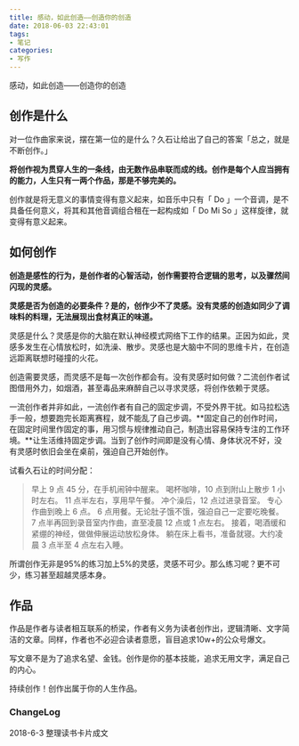 ```yaml
---
title: 感动，如此创造——创造你的创造
date: 2018-06-03 22:43:01
tags:
- 笔记
categories:
- 写作
---
```


感动，如此创造——创造你的创造

<!-- more -->

## 创作是什么

对一位作曲家来说，摆在第一位的是什么？久石让给出了自己的答案「总之，就是不断创作。」

**将创作视为贯穿人生的一条线，由无数作品串联而成的线。创作是每个人应当拥有的能力，人生只有一两个作品，那是不够完美的。**

创作就是将无意义的事情变得有意义起来，如音乐中只有「 Do 」一个音调，是不具备任何意义，将其和其他音调组合租在一起构成如「 Do Mi So 」这样旋律，就变得有意义起来。

## 如何创作

**创造是感性的行为，是创作者的心智活动，创作需要符合逻辑的思考，以及骤然间闪现的灵感。**

**灵感是否为创造的必要条件？是的，创作少不了灵感。没有灵感的创造如同少了调味料的料理，无法展现出食材真正的味道。**

灵感是什么？灵感是你的大脑在默认神经模式网络下工作的结果。正因为如此，灵感多发生在心情放松时，如洗澡、散步。灵感也是大脑中不同的思维卡片，在创造远距离联想时碰撞的火花。

创造需要灵感，而灵感不是每一次创作都会有。没有灵感时如何做？二流创作者试图借用外力，如烟酒，甚至毒品来麻醉自己以寻求灵感，将创作依赖于灵感。

一流创作者并非如此，一流创作者有自己的固定步调，不受外界干扰。如马拉松选手一般，想要跑完长距离赛程，就不能乱了自己步调。**固定自己的创作时间，在固定时间里作固定的事，用习惯与规律推动自己，制造出容易保持专注的工作环境。**让生活维持固定步调。当到了创作时间即是没有心情、身体状况不好，没有灵感时依旧会坐在桌前，强迫自己开始创作。

试看久石让的时间分配：
>早上 9 点 45 分，在手机闹钟中醒来。
>喝杯咖啡，10 点到附山上散步 1 小时左右。
>11 点半左右，享用早午餐。
>冲个澡后，12 点过进录音室。
>专心作曲到晚上 6 点。
>6 点用餐。无论肚子饿不饿，强迫自己一定要吃晚餐。
>7 点半再回到录音室内作曲，直至凌晨 12 点或 1 点左右。
>接着，喝酒缓和紧绷的神经，做做伸展运动放松身体。
>躺在床上看书，准备就寝。大约凌晨 3 点半至 4 点左右入睡。

所谓创作无非是95%的练习加上5%的灵感，灵感不可少。那么练习呢？更不可少，练习甚至超越灵感本身。


## 作品

作品是作者与读者相互联系的桥梁，作者有义务为读者创作出，逻辑清晰、文字简洁的文章。同样，作者也不必迎合读者意愿，盲目追求10w+的公众号爆文。

写文章不是为了追求名望、金钱。创作是你的基本技能，追求无用文字，满足自己的内心。

持续创作！创作出属于你的人生作品。

### ChangeLog

2018-6-3 整理读书卡片成文

